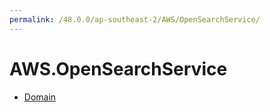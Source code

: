 ```yaml
---
permalink: /48.0.0/ap-southeast-2/AWS/OpenSearchService/
---
```


# AWS.OpenSearchService



* [Domain](Domain.md)
